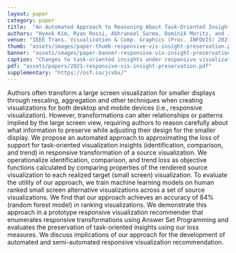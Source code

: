 ```yaml
---
layout: paper
category: paper
title:  "An Automated Approach to Reasoning About Task-Oriented Insights in Responsive Visualization"
authors: "Hyeok Kim, Ryan Rossi, Abhraneel Sarma, Dominik Moritz, and Jessica Hullman"
venue: "IEEE Trans. Visualization & Comp. Graphics (Proc. INFOVIS) 2021"
thumb: "assets/images/paper-thumb-responsive-vis-insight-preservation.png"
banner: "assets/images/paper-banner-responsive-vis-insight-preservation.png"
caption: "Changes to task-oriented insights under responsive visualization design transformation in terms of identification, comparison, and trend tasks"
pdf: "assets/papers/2021-responsive-vis-insight-preservation.pdf"
supplementary: "https://osf.io/jcvbx/"
---
```


<!-- abstract -->
<p>Authors often transform a large screen visualization for smaller displays through rescaling, aggregation and other techniques when creating visualizations for both desktop and mobile devices (i.e., responsive visualization). However, transformations can alter relationships or patterns implied by the large screen view, requiring authors to reason carefully about what information to preserve while adjusting their design for the smaller display. We propose an automated approach to approximating the loss of support for task-oriented visualization insights (identification, comparison, and trend) in responsive transformation of a source visualization. We operationalize identification, comparison, and trend loss as objective functions calculated by comparing properties of the rendered source visualization to each realized target (small screen) visualization. To evaluate the utility of our approach, we train machine learning models on human ranked small screen alternative visualizations across a set of source visualizations. We find that our approach achieves an accuracy of 84% (random forest model) in ranking visualizations. We demonstrate this approach in a prototype responsive visualization recommender that enumerates responsive transformations using Answer Set Programming and evaluates the preservation of task-oriented insights using our loss measures. We discuss implications of our approach for the development of automated and semi-automated responsive visualization recommendation.</p>

